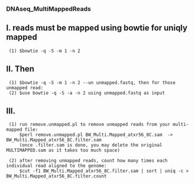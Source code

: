 ### DNAseq_MultiMappedReads
## I. reads must be mapped using bowtie for uniqly mapped 
     (1) $bowtie -q -S -m 1 -n 2

## II. Then
     (1) $bowtie -q -S -m 1 -n 2 --un unmapped.fastq, then for those unmapped read: 
     (2) $use bowtie -q -S -a -n 2 using unmapped.fastq as input

## III. 
     (1) run remove.unmapped.pl to remove unmapped reads from your multi-mapped file:
         $perl remove.unmapped.pl BW_Multi.Mapped_atxr56_8C.sam  -> BW_Multi.Mapped_atxr56_8C.filter.sam 
         (once .filter.sam is done, you may delete the original MULTIMAPPED.sam as it takes too much space)
    
     (2) after removing unmapped reads, count how many times each individual read aligned to the genome: 
         $cut -f1 BW_Multi.Mapped_atxr56_8C.filter.sam | sort | uniq -c > BW_Multi.Mapped_atxr56_8C.filter.count
    
    
